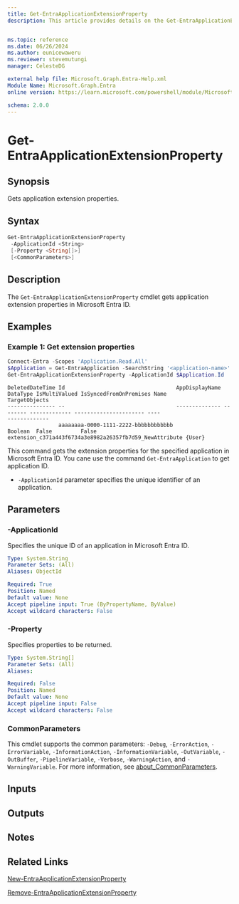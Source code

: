 ```yaml
---
title: Get-EntraApplicationExtensionProperty
description: This article provides details on the Get-EntraApplicationExtensionProperty command.


ms.topic: reference
ms.date: 06/26/2024
ms.author: eunicewaweru
ms.reviewer: stevemutungi
manager: CelesteDG

external help file: Microsoft.Graph.Entra-Help.xml
Module Name: Microsoft.Graph.Entra
online version: https://learn.microsoft.com/powershell/module/Microsoft.Graph.Entra/Get-EntraApplicationExtensionProperty

schema: 2.0.0
---
```


# Get-EntraApplicationExtensionProperty

## Synopsis

Gets application extension properties.

## Syntax

```powershell
Get-EntraApplicationExtensionProperty
 -ApplicationId <String>
 [-Property <String[]>]
 [<CommonParameters>]
```

## Description

The `Get-EntraApplicationExtensionProperty` cmdlet gets application extension properties in Microsoft Entra ID.

## Examples

### Example 1: Get extension properties

```powershell
Connect-Entra -Scopes 'Application.Read.All'
$Application = Get-EntraApplication -SearchString '<application-name>'
Get-EntraApplicationExtensionProperty -ApplicationId $Application.Id
```

```Output
DeletedDateTime Id                                   AppDisplayName DataType IsMultiValued IsSyncedFromOnPremises Name                                                    TargetObjects
--------------- --                                   -------------- -------- ------------- ---------------------- ----                                                    -------------
                aaaaaaaa-0000-1111-2222-bbbbbbbbbbbb                Boolean  False         False                  extension_c371a443f6734a3e8982a26357fb7d59_NewAttribute {User}
```

This command gets the extension properties for the specified application in Microsoft Entra ID. You cane use the command `Get-EntraApplication` to get application ID.

- `-ApplicationId` parameter specifies the unique identifier of an application.

## Parameters

### -ApplicationId

Specifies the unique ID of an application in Microsoft Entra ID.

```yaml
Type: System.String
Parameter Sets: (All)
Aliases: ObjectId

Required: True
Position: Named
Default value: None
Accept pipeline input: True (ByPropertyName, ByValue)
Accept wildcard characters: False
```

### -Property

Specifies properties to be returned.

```yaml
Type: System.String[]
Parameter Sets: (All)
Aliases:

Required: False
Position: Named
Default value: None
Accept pipeline input: False
Accept wildcard characters: False
```

### CommonParameters

This cmdlet supports the common parameters: `-Debug`, `-ErrorAction`, `-ErrorVariable`, `-InformationAction`, `-InformationVariable`, `-OutVariable`, `-OutBuffer`, `-PipelineVariable`, `-Verbose`, `-WarningAction`, and `-WarningVariable`. For more information, see [about_CommonParameters](https://go.microsoft.com/fwlink/?LinkID=113216).

## Inputs

## Outputs

## Notes

## Related Links

[New-EntraApplicationExtensionProperty](New-EntraApplicationExtensionProperty.md)

[Remove-EntraApplicationExtensionProperty](Remove-EntraApplicationExtensionProperty.md)
